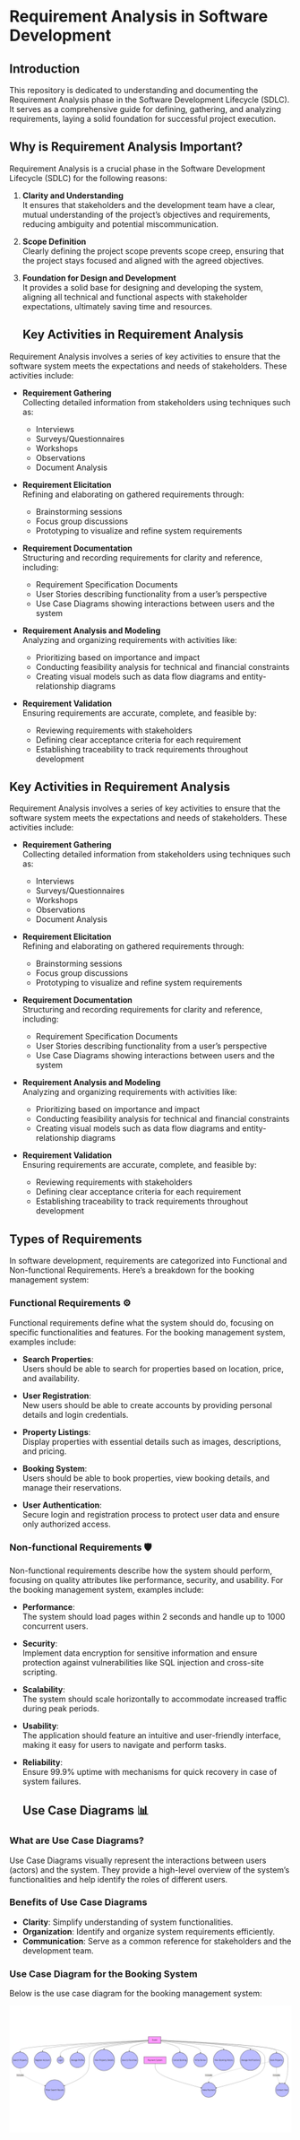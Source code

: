 # Requirement Analysis in Software Development


## Introduction
This repository is dedicated to understanding and documenting the Requirement Analysis phase in the Software Development Lifecycle (SDLC). It serves as a comprehensive guide for defining, gathering, and analyzing requirements, laying a solid foundation for successful project execution.

## Why is Requirement Analysis Important?

Requirement Analysis is a crucial phase in the Software Development Lifecycle (SDLC) for the following reasons:

1. **Clarity and Understanding**  
   It ensures that stakeholders and the development team have a clear, mutual understanding of the project’s objectives and requirements, reducing ambiguity and potential miscommunication.

2. **Scope Definition**  
   Clearly defining the project scope prevents scope creep, ensuring that the project stays focused and aligned with the agreed objectives.

3. **Foundation for Design and Development**  
   It provides a solid base for designing and developing the system, aligning all technical and functional aspects with stakeholder expectations, ultimately saving time and resources.

   ## Key Activities in Requirement Analysis

Requirement Analysis involves a series of key activities to ensure that the software system meets the expectations and needs of stakeholders. These activities include:

- **Requirement Gathering**  
  Collecting detailed information from stakeholders using techniques such as:  
  - Interviews  
  - Surveys/Questionnaires  
  - Workshops  
  - Observations  
  - Document Analysis  

- **Requirement Elicitation**  
  Refining and elaborating on gathered requirements through:  
  - Brainstorming sessions  
  - Focus group discussions  
  - Prototyping to visualize and refine system requirements  

- **Requirement Documentation**  
  Structuring and recording requirements for clarity and reference, including:  
  - Requirement Specification Documents  
  - User Stories describing functionality from a user’s perspective  
  - Use Case Diagrams showing interactions between users and the system  

- **Requirement Analysis and Modeling**  
  Analyzing and organizing requirements with activities like:  
  - Prioritizing based on importance and impact  
  - Conducting feasibility analysis for technical and financial constraints  
  - Creating visual models such as data flow diagrams and entity-relationship diagrams  

- **Requirement Validation**  
  Ensuring requirements are accurate, complete, and feasible by:  
  - Reviewing requirements with stakeholders  
  - Defining clear acceptance criteria for each requirement  
  - Establishing traceability to track requirements throughout development  
## Key Activities in Requirement Analysis

Requirement Analysis involves a series of key activities to ensure that the software system meets the expectations and needs of stakeholders. These activities include:

- **Requirement Gathering**  
  Collecting detailed information from stakeholders using techniques such as:  
  - Interviews  
  - Surveys/Questionnaires  
  - Workshops  
  - Observations  
  - Document Analysis  

- **Requirement Elicitation**  
  Refining and elaborating on gathered requirements through:  
  - Brainstorming sessions  
  - Focus group discussions  
  - Prototyping to visualize and refine system requirements  

- **Requirement Documentation**  
  Structuring and recording requirements for clarity and reference, including:  
  - Requirement Specification Documents  
  - User Stories describing functionality from a user’s perspective  
  - Use Case Diagrams showing interactions between users and the system  

- **Requirement Analysis and Modeling**  
  Analyzing and organizing requirements with activities like:  
  - Prioritizing based on importance and impact  
  - Conducting feasibility analysis for technical and financial constraints  
  - Creating visual models such as data flow diagrams and entity-relationship diagrams  

- **Requirement Validation**  
  Ensuring requirements are accurate, complete, and feasible by:  
  - Reviewing requirements with stakeholders  
  - Defining clear acceptance criteria for each requirement  
  - Establishing traceability to track requirements throughout development
 
## Types of Requirements

In software development, requirements are categorized into Functional and Non-functional Requirements. Here’s a breakdown for the booking management system:

### Functional Requirements ⚙️

Functional requirements define what the system should do, focusing on specific functionalities and features. For the booking management system, examples include:

- **Search Properties**:  
  Users should be able to search for properties based on location, price, and availability.

- **User Registration**:  
  New users should be able to create accounts by providing personal details and login credentials.

- **Property Listings**:  
  Display properties with essential details such as images, descriptions, and pricing.

- **Booking System**:  
  Users should be able to book properties, view booking details, and manage their reservations.

- **User Authentication**:  
  Secure login and registration process to protect user data and ensure only authorized access.

### Non-functional Requirements 🛡️

Non-functional requirements describe how the system should perform, focusing on quality attributes like performance, security, and usability. For the booking management system, examples include:

- **Performance**:  
  The system should load pages within 2 seconds and handle up to 1000 concurrent users.

- **Security**:  
  Implement data encryption for sensitive information and ensure protection against vulnerabilities like SQL injection and cross-site scripting.

- **Scalability**:  
  The system should scale horizontally to accommodate increased traffic during peak periods.

- **Usability**:  
  The application should feature an intuitive and user-friendly interface, making it easy for users to navigate and perform tasks.

- **Reliability**:  
  Ensure 99.9% uptime with mechanisms for quick recovery in case of system failures.


  ## Use Case Diagrams 📊

### What are Use Case Diagrams?

Use Case Diagrams visually represent the interactions between users (actors) and the system. They provide a high-level overview of the system’s functionalities and help identify the roles of different users.

### Benefits of Use Case Diagrams
- **Clarity**: Simplify understanding of system functionalities.
- **Organization**: Identify and organize system requirements efficiently.
- **Communication**: Serve as a common reference for stakeholders and the development team.

### Use Case Diagram for the Booking System

Below is the use case diagram for the booking management system:

![Use Case Diagram](./alx-booking-uc.png)






